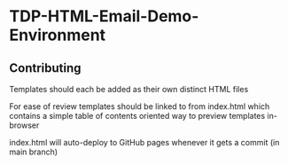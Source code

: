 # TDP-HTML-Email-Demo-Environment

## Contributing
Templates should each be added as their own distinct HTML files

For ease of review templates should be linked to from index.html which contains a simple table of contents oriented way to preview templates in-browser 

index.html will auto-deploy to GitHub pages whenever it gets a commit (in main branch)
